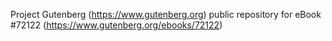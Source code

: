 Project Gutenberg (https://www.gutenberg.org) public repository
for eBook #72122 (https://www.gutenberg.org/ebooks/72122)
